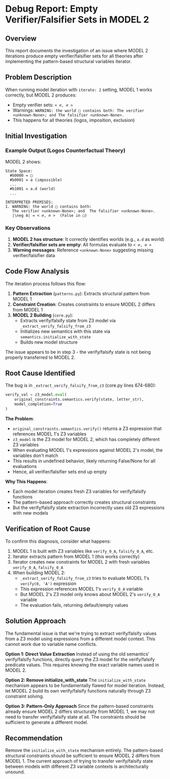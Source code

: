 # Debug Report: Empty Verifier/Falsifier Sets in MODEL 2

## Overview

This report documents the investigation of an issue where MODEL 2 iterations produce empty verifier/falsifier sets for all theories after implementing the pattern-based structural variables iterator.

## Problem Description

When running model iteration with `iterate: 2` setting, MODEL 1 works correctly, but MODEL 2 produces:
- Empty verifier sets: `< ∅, ∅ >`
- Warnings: `WARNING: the world □ contains both: The verifier <unknown-None>; and The falsifier <unknown-None>.`
- This happens for all theories (logos, imposition, exclusion)

## Initial Investigation

### Example Output (Logos Counterfactual Theory)

MODEL 2 shows:
```
State Space:
  #b0000 = □
  #b0001 = a (impossible)
  ...
  #b1001 = a.d (world)
  ...

INTERPRETED PREMISES:
1. WARNING: the world □ contains both:
   The verifier <unknown-None>; and  The falsifier <unknown-None>.
   |\neg A| = < ∅, ∅ >  (False in □)
```

### Key Observations

1. **MODEL 2 has structure**: It correctly identifies worlds (e.g., `a.d` as world)
2. **Verifier/falsifier sets are empty**: All formulas evaluate to `< ∅, ∅ >`
3. **Warning messages**: Reference `<unknown-None>` suggesting missing verifier/falsifier data

## Code Flow Analysis

The iteration process follows this flow:

1. **Pattern Extraction** (`patterns.py`): Extracts structural pattern from MODEL 1
2. **Constraint Creation**: Creates constraints to ensure MODEL 2 differs from MODEL 1
3. **MODEL 2 Building** (`core.py`): 
   - Extracts verify/falsify state from Z3 model via `_extract_verify_falsify_from_z3`
   - Initializes new semantics with this state via `semantics.initialize_with_state`
   - Builds new model structure

The issue appears to be in step 3 - the verify/falsify state is not being properly transferred to MODEL 2.

## Root Cause Identified

The bug is in `_extract_verify_falsify_from_z3` (core.py lines 674-680):

```python
verify_val = z3_model.eval(
    original_constraints.semantics.verify(state, letter_str),
    model_completion=True
)
```

**The Problem**: 
- `original_constraints.semantics.verify()` returns a Z3 expression that references MODEL 1's Z3 variables
- `z3_model` is the Z3 model for MODEL 2, which has completely different Z3 variables
- When evaluating MODEL 1's expressions against MODEL 2's model, the variables don't match
- This results in undefined behavior, likely returning False/None for all evaluations
- Hence, all verifier/falsifier sets end up empty

**Why This Happens**:
- Each model iteration creates fresh Z3 variables for verify/falsify functions
- The pattern-based approach correctly creates structural constraints
- But the verify/falsify state extraction incorrectly uses old Z3 expressions with new models

## Verification of Root Cause

To confirm this diagnosis, consider what happens:

1. MODEL 1 is built with Z3 variables like `verify_0_A`, `falsify_0_A`, etc.
2. Iterator extracts pattern from MODEL 1 (this works correctly)
3. Iterator creates new constraints for MODEL 2 with fresh variables `verify_0_A`, `falsify_0_A`
4. When building MODEL 2:
   - `_extract_verify_falsify_from_z3` tries to evaluate MODEL 1's `verify(0, 'A')` expression
   - This expression references MODEL 1's `verify_0_A` variable
   - But MODEL 2's Z3 model only knows about MODEL 2's `verify_0_A` variable
   - The evaluation fails, returning default/empty values

## Solution Approach

The fundamental issue is that we're trying to extract verify/falsify values from a Z3 model using expressions from a different model context. This cannot work due to variable name conflicts.

**Option 1: Direct Value Extraction**
Instead of using the old semantics' verify/falsify functions, directly query the Z3 model for the verify/falsify predicate values. This requires knowing the exact variable names used in MODEL 2.

**Option 2: Remove initialize_with_state**
The `initialize_with_state` mechanism appears to be fundamentally flawed for model iteration. Instead, let MODEL 2 build its own verify/falsify functions naturally through Z3 constraint solving.

**Option 3: Pattern-Only Approach**
Since the pattern-based constraints already ensure MODEL 2 differs structurally from MODEL 1, we may not need to transfer verify/falsify state at all. The constraints should be sufficient to generate a different model.

## Recommendation

Remove the `initialize_with_state` mechanism entirely. The pattern-based structural constraints should be sufficient to ensure MODEL 2 differs from MODEL 1. The current approach of trying to transfer verify/falsify state between models with different Z3 variable contexts is architecturally unsound.